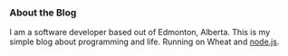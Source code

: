 ### About the Blog

I am a software developer based out of Edmonton, Alberta. This is my simple blog about programming and life. Running on Wheat and [node.js][]. 

[node.js]: http://nodejs.org/
